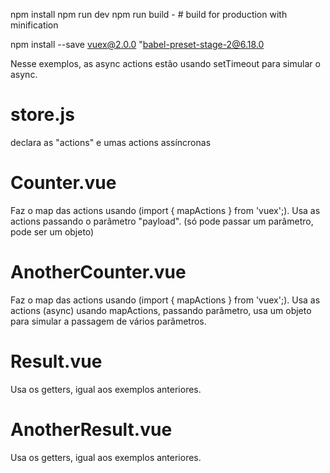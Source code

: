 npm install
npm run dev
npm run build - # build for production with minification

npm install --save vuex@2.0.0
"babel-preset-stage-2@6.18.0

Nesse exemplos, as async actions estão usando setTimeout para simular o async.

# store.js
declara as "actions" e umas actions assíncronas

# Counter.vue
Faz o map das actions usando (import { mapActions } from 'vuex';).
Usa as actions passando o parâmetro "payload". (só pode passar um parâmetro, pode ser um objeto)

# AnotherCounter.vue
Faz o map das actions usando (import { mapActions } from 'vuex';).
Usa as actions (async) usando mapActions, passando parâmetro, usa um objeto para
simular a passagem de vários parâmetros.


# Result.vue
Usa os getters, igual aos exemplos anteriores.

# AnotherResult.vue
Usa os getters, igual aos exemplos anteriores.